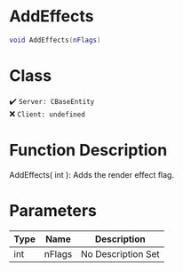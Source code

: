 # AddEffects
```lua
void AddEffects(nFlags)
```
# Class
✔️ `Server: CBaseEntity`  
❌ `Client: undefined`  

# Function Description
AddEffects( int ): Adds the render effect flag.
# Parameters
Type|Name|Description
--|--|--
int|nFlags|No Description Set
